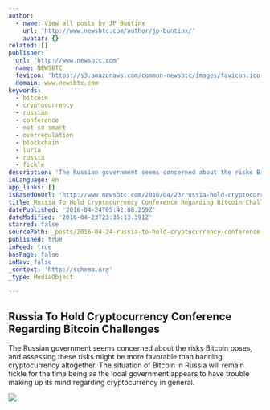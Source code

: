 ```yaml
---
author:
  - name: View all posts by JP Buntinx
    url: 'http://www.newsbtc.com/author/jp-buntinx/'
    avatar: {}
related: []
publisher:
  url: 'http://www.newsbtc.com'
  name: NEWSBTC
  favicon: 'https://s3.amazonaws.com/common-newsbtc/images/favicon.ico'
  domain: www.newsbtc.com
keywords:
  - bitcoin
  - cryptocurrency
  - russian
  - conference
  - not-so-smart
  - overregulation
  - blockchain
  - luria
  - russia
  - fickle
description: 'The Russian government seems concerned about the risks Bitcoin poses, and assessing these risks might be more favorable than banning cryptocurrency altogether. The situation of Bitcoin in Russia will remain fickle for the time being as the local government appears to have trouble making up its mind regarding cryptocurrency in general.'
inLanguage: en
app_links: []
isBasedOnUrl: 'http://www.newsbtc.com/2016/04/23/russia-hold-cryptocurrency-conference-regarding-bitcoin-challenges/'
title: Russia To Hold Cryptocurrency Conference Regarding Bitcoin Challenges
datePublished: '2016-04-24T05:42:08.259Z'
dateModified: '2016-04-23T23:35:13.391Z'
starred: false
sourcePath: _posts/2016-04-24-russia-to-hold-cryptocurrency-conference-regarding-bitcoin-c.md
published: true
inFeed: true
hasPage: false
inNav: false
_context: 'http://schema.org'
_type: MediaObject

---
```

<article style=""><h1>Russia To Hold Cryptocurrency Conference Regarding Bitcoin Challenges</h1><p>The Russian government seems concerned about the risks Bitcoin poses, and assessing these risks might be more favorable than banning cryptocurrency altogether. The situation of Bitcoin in Russia will remain fickle for the time being as the local government appears to have trouble making up its mind regarding cryptocurrency in general.</p><img src="http://s3.amazonaws.com/main-newsbtc-images/2016/04/23202942/shutterstock_319648088.jpg" /></article>